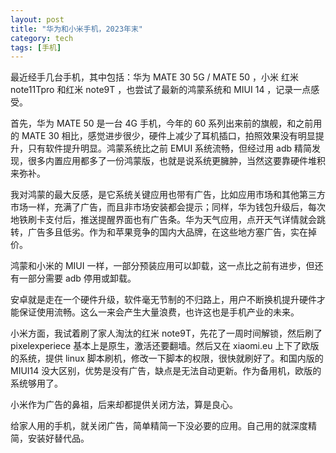 ```yaml
---
layout: post
title: "华为和小米手机，2023年末"
category: tech
tags: [手机]
---
```


最近经手几台手机，其中包括：华为 MATE 30 5G / MATE 50 ，小米 红米 note11Tpro 和红米 note9T ，也尝试了最新的鸿蒙系统和 MIUI 14 ，记录一点感受。

首先，华为 MATE 50 是一台 4G 手机，今年的 60 系列出来前的旗舰，和之前用的 MATE 30 相比，感觉进步很少，硬件上减少了耳机插口，拍照效果没有明显提升，只有软件提升明显。鸿蒙系统比之前 EMUI 系统流畅，但经过用 adb 精简发现，很多内置应用都多了一份鸿蒙版，也就是说系统更臃肿，当然这要靠硬件堆积来弥补。

我对鸿蒙的最大反感，是它系统关键应用也带有广告，比如应用市场和其他第三方市场一样，充满了广告，而且非市场安装都会提示；同样，华为钱包升级后，每次地铁刷卡支付后，推送提醒界面也有广告条。华为天气应用，点开天气详情就会跳转，广告多且低劣。作为和苹果竞争的国内大品牌，在这些地方塞广告，实在掉价。

鸿蒙和小米的 MIUI 一样，一部分预装应用可以卸载，这一点比之前有进步，但还有一部分需要 adb 停用或卸载。

安卓就是走在一个硬件升级，软件毫无节制的不归路上，用户不断换机提升硬件才能保证使用流畅。这么一来会产生大量浪费，也许这也是手机产业的未来。

小米方面，我试着刷了家人淘汰的红米 note9T，先花了一周时间解锁，然后刷了 pixelexperiece 基本上是原生，激活还要翻墙。然后又在 xiaomi.eu 上下了欧版的系统，提供 linux 脚本刷机，修改一下脚本的权限，很快就刷好了。和国内版的 MIUI14 没大区别，优势是没有广告，缺点是无法自动更新。作为备用机，欧版的系统够用了。

小米作为广告的鼻祖，后来却都提供关闭方法，算是良心。

给家人用的手机，就关闭广告，简单精简一下没必要的应用。自己用的就深度精简，安装好替代品。

